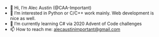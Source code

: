 - 👋 Hi, I’m Alec Austin (@CAA-Important)
- 👀 I’m interested in Python or C/C++ work mainly.  Web development is nice as well.
- 🌱 I’m currently learning C# via 2020 Advent of Code challenges
- 📫 How to reach me: alecaustinimportant@gmail.com
